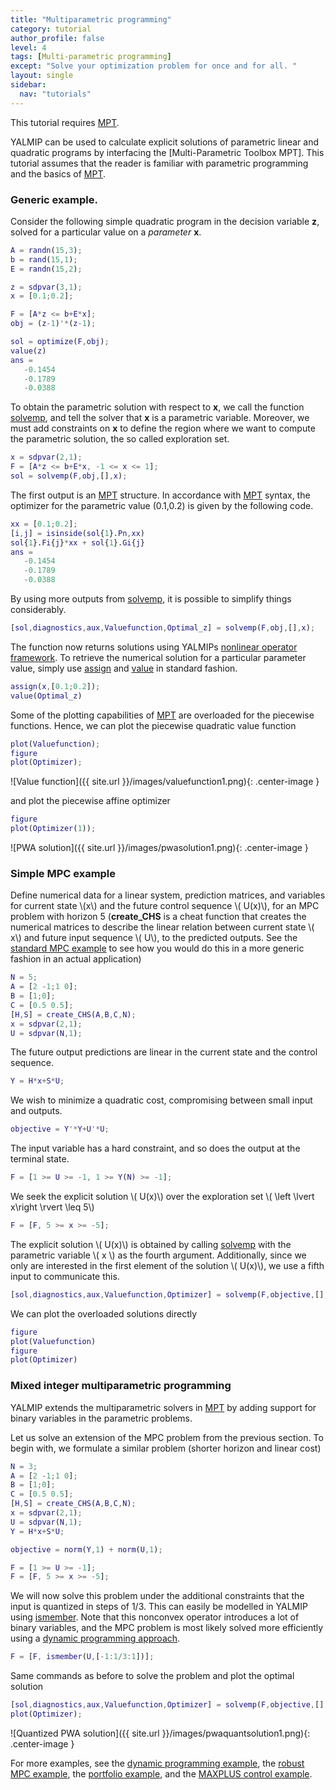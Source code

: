 ```yaml
---
title: "Multiparametric programming"
category: tutorial
author_profile: false
level: 4
tags: [Multi-parametric programming]
except: "Solve your optimization problem for once and for all. "
layout: single
sidebar:
  nav: "tutorials"
---
```



This tutorial requires [MPT](/solver/mpt).

YALMIP can be used to calculate explicit solutions of parametric linear and quadratic programs by interfacing the [Multi-Parametric Toolbox MPT]. This tutorial assumes that the reader is familiar with parametric programming and the basics of [MPT](/solver/mpt).

### Generic example.

Consider the following simple quadratic program in the decision variable **z**, solved for a particular value on a *parameter* **x**.

````matlab
A = randn(15,3);
b = rand(15,1);
E = randn(15,2);

z = sdpvar(3,1);
x = [0.1;0.2];

F = [A*z <= b+E*x];
obj = (z-1)'*(z-1);

sol = optimize(F,obj);
value(z)
ans =
   -0.1454
   -0.1789
   -0.0388
````

To obtain the parametric solution with respect to **x**, we call the function [solvemp](/command/solvemp), and tell the solver that **x** is a parametric variable. Moreover, we must add constraints on **x** to define the region where we want to compute the parametric solution, the so called exploration set.

````matlab
x = sdpvar(2,1);
F = [A*z <= b+E*x, -1 <= x <= 1];
sol = solvemp(F,obj,[],x);
````

The first output is an [MPT](/solver/mpt) structure. In accordance with [MPT](/solver/mpt) syntax, the optimizer for the parametric value (0.1,0.2) is given by the following code.

````matlab
xx = [0.1;0.2];
[i,j] = isinside(sol{1}.Pn,xx)
sol{1}.Fi{j}*xx + sol{1}.Gi{j}
ans =
   -0.1454
   -0.1789
   -0.0388
````  

By using more outputs from [solvemp](/command/solvemp), it is possible to simplify things considerably.

````matlab
[sol,diagnostics,aux,Valuefunction,Optimal_z] = solvemp(F,obj,[],x);
````

The function now returns solutions using YALMIPs [nonlinear operator framework](/tutorial/nonlinearoperators). To retrieve the numerical solution for a particular parameter value, simply use [assign](/command/assign) and [value](/command/value) in standard fashion.

````matlab
assign(x,[0.1;0.2]);
value(Optimal_z)
````

Some of the plotting capabilities of [MPT](/solver/mpt) are overloaded for the piecewise functions. Hence, we can plot the piecewise quadratic value function

````matlab
plot(Valuefunction);
figure
plot(Optimizer);
````
![Value function]({{ site.url }}/images/valuefunction1.png){: .center-image }

and plot the piecewise affine optimizer

````matlab
figure
plot(Optimizer(1));
````
![PWA solution]({{ site.url }}/images/pwasolution1.png){: .center-image }

### Simple MPC example

Define numerical data for a linear system, prediction matrices, and variables for current state \\(x\\) and the future control sequence \\( U(x)\\), for an MPC problem with horizon 5 (**create_CHS** is a cheat function that creates the numerical matrices to describe the linear relation between current state \\( x\\) and future input sequence \\( U\\), to the predicted outputs. See the [standard MPC example](/tutorial/standardmpc) to see how you would do this in a more generic fashion in an actual application)

````matlab
N = 5;
A = [2 -1;1 0];
B = [1;0];
C = [0.5 0.5];
[H,S] = create_CHS(A,B,C,N);
x = sdpvar(2,1);
U = sdpvar(N,1);
````  

The future output predictions are linear in the current state and the control sequence.

````matlab
Y = H*x+S*U;
````  

We wish to minimize a quadratic cost, compromising between small input and outputs.

````matlab
objective = Y'*Y+U'*U;
````  

The input variable has a hard constraint, and so does the output at the terminal state.

````matlab
F = [1 >= U >= -1, 1 >= Y(N) >= -1];
````  

We seek the explicit solution \\( U(x)\\) over the exploration set \\( \left \lvert x\right \rvert \leq 5\\)

````matlab
F = [F, 5 >= x >= -5];
````

The explicit solution \\( U(x)\\) is obtained by calling [solvemp](/command/solvemp) with the parametric variable \\( x \\) as the fourth argument. Additionally, since we only are interested in the first element of the solution \\( U(x)\\), we use a fifth input to communicate this.

````matlab
[sol,diagnostics,aux,Valuefunction,Optimizer] = solvemp(F,objective,[],x,U(1));
````

We can plot the overloaded solutions directly

````matlab
figure
plot(Valuefunction)
figure
plot(Optimizer)
````


### Mixed integer multiparametric programming

YALMIP extends the multiparametric solvers in [MPT](/solver/mpt) by adding support for binary variables in the parametric problems.

Let us solve an extension of the MPC problem from the previous section. To begin with, we formulate a similar problem (shorter horizon and linear cost)

````matlab
N = 3;
A = [2 -1;1 0];
B = [1;0];
C = [0.5 0.5];
[H,S] = create_CHS(A,B,C,N);
x = sdpvar(2,1);
U = sdpvar(N,1);
Y = H*x+S*U;

objective = norm(Y,1) + norm(U,1);

F = [1 >= U >= -1];
F = [F, 5 >= x >= -5];
````

We will now solve this problem under the additional constraints that the input is quantized in steps of 1/3. This can easily be modelled in YALMIP using [ismember](/command/ismember). Note that this nonconvex operator introduces a lot of binary variables, and the MPC problem is most likely solved more efficiently using a [dynamic programming approach](/tutorial/explicitmpc).

````matlab
F = [F, ismember(U,[-1:1/3:1])];
````

Same commands as before to solve the problem and plot the optimal solution

````matlab
[sol,diagnostics,aux,Valuefunction,Optimizer] = solvemp(F,objective,[],x,U(1));
plot(Optimizer);
````

![Quantized PWA solution]({{ site.url }}/images/pwaquantsolution1.png){: .center-image }

For more examples, see the [dynamic programming example](/example/explicitmpc), the [robust MPC example](/example/robustmpc), the [portfolio example](/example/portfolio), and the [MAXPLUS control example](/example/maxplus).

